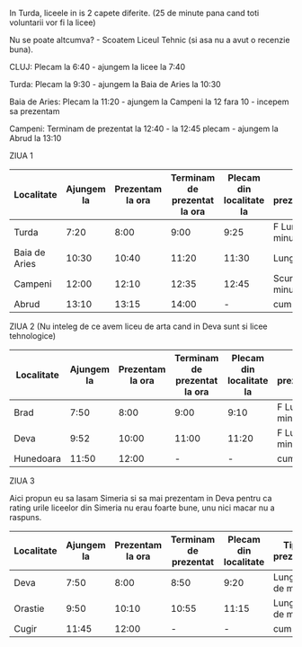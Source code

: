 


In Turda, liceele in is 2 capete diferite. (25 de minute pana cand toti voluntarii vor fi la licee)

Nu se poate altcumva? - Scoatem Liceul Tehnic (si asa nu a avut o recenzie buna).


CLUJ: Plecam la 6:40 - ajungem la licee la 7:40

Turda: Plecam la 9:30 - ajungem la Baia de Aries la 10:30

Baia de Aries: Plecam la 11:20 - ajungem la Campeni la 12 fara 10 - incepem sa prezentam

Campeni: Terminam de prezentat la 12:40 - la 12:45 plecam - ajungem la Abrud la 13:10


ZIUA 1

| Localitate    | Ajungem la | Prezentam la ora | Terminam de prezentat la ora | Plecam din localitate la | Tip de prezentare(Minute) |
| ------------- | ---------- | ---------------- | ---------------------------- | ------------------------ | ------------------------- |
| Turda         | 7:20       | 8:00             | 9:00                         | 9:25                     | F Lunga (50 minute)       |
| Baia de Aries | 10:30      | 10:40            | 11:20                        | 11:30                    | Lunga (40 minute)         |
| Campeni       | 12:00      | 12:10            | 12:35                        | 12:45                    | Scurtuta(25 minute)       |
| Abrud         | 13:10      | 13:15            | 14:00                        | -                        | cum vreti                 |


ZIUA 2 (Nu inteleg de ce avem liceu de arta cand in Deva sunt si licee tehnologice)

| Localitate | Ajungem la | Prezentam la ora | Terminam de prezentat la ora | Plecam din localitate la | Tip de prezentare(Minute) |
| ---------- | ---------- | ---------------- | ---------------------------- | ------------------------ | ------------------------- |
| Brad       | 7:50       | 8:00             | 9:00                         | 9:10                     | F Lunga (50 minute)       |
| Deva       | 9:52       | 10:00            | 11:00                        | 11:20                    | F Lunga (50 minute)       |
| Hunedoara  | 11:50      | 12:00            | -                            | -                        | cum vreti                 |
ZIUA 3 

Aici propun eu sa lasam Simeria si sa mai prezentam in Deva pentru ca rating urile liceelor din Simeria nu erau foarte bune, unu nici macar nu a raspuns.


| Localitate | Ajungem la | Prezentam la ora | Terminam de prezentat | Plecam din localitate | Tip de prezentare    |
| ---------- | ---------- | ---------------- | --------------------- | --------------------- | -------------------- |
| Deva       | 7:50       | 8:00             | 8:50                  | 9:20                  | Lunga (50 de minute) |
| Orastie    | 9:50       | 10:10            | 10:55                 | 11:15                 | Lunga(40 de minute)  |
| Cugir      | 11:45      | 12:00            | -                     | -                     | cum vreti            |
